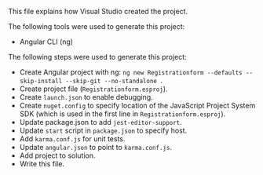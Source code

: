 This file explains how Visual Studio created the project.

The following tools were used to generate this project:
- Angular CLI (ng)

The following steps were used to generate this project:
- Create Angular project with ng: `ng new Registrationform --defaults --skip-install --skip-git --no-standalone `.
- Create project file (`Registrationform.esproj`).
- Create `launch.json` to enable debugging.
- Create `nuget.config` to specify location of the JavaScript Project System SDK (which is used in the first line in `Registrationform.esproj`).
- Update package.json to add `jest-editor-support`.
- Update `start` script in `package.json` to specify host.
- Add `karma.conf.js` for unit tests.
- Update `angular.json` to point to `karma.conf.js`.
- Add project to solution.
- Write this file.
